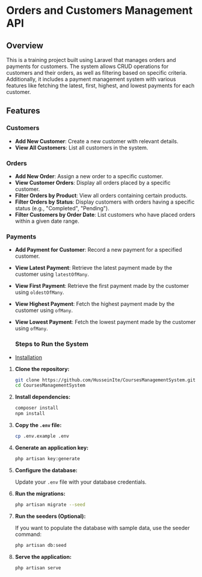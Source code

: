 # Orders and Customers Management API

## Overview
This is a training project built using Laravel that manages orders and payments for customers. The system allows CRUD operations for customers and their orders, as well as filtering based on specific criteria. Additionally, it includes a payment management system with various features like fetching the latest, first, highest, and lowest payments for each customer.

## Features

### Customers
- **Add New Customer**: Create a new customer with relevant details.
- **View All Customers**: List all customers in the system.
  
### Orders
- **Add New Order**: Assign a new order to a specific customer.
- **View Customer Orders**: Display all orders placed by a specific customer.
- **Filter Orders by Product**: View all orders containing certain products.
- **Filter Orders by Status**: Display customers with orders having a specific status (e.g., "Completed", "Pending").
- **Filter Customers by Order Date**: List customers who have placed orders within a given date range.

### Payments
- **Add Payment for Customer**: Record a new payment for a specified customer.
- **View Latest Payment**: Retrieve the latest payment made by the customer using `latestOfMany`.
- **View First Payment**: Retrieve the first payment made by the customer using `oldestOfMany`.
- **View Highest Payment**: Fetch the highest payment made by the customer using `ofMany`.
- **View Lowest Payment**: Fetch the lowest payment made by the customer using `ofMany`.


   ### Steps to Run the System


- [Installation](#installation)
 1. **Clone the repository:**
 
     ```bash
     git clone https://github.com/HusseinIte/CoursesManagementSystem.git
     cd CoursesManagementSystem
     ```
 
 2. **Install dependencies:**
 
     ```bash
     composer install
     npm install
     ```
 
 3. **Copy the `.env` file:**
 
     ```bash
     cp .env.example .env
     ```
 
 4. **Generate an application key:**
 
     ```bash
     php artisan key:generate
     ```
 
 5. **Configure the database:**
 
     Update your `.env` file with your database credentials.
 
 6. **Run the migrations:**
 
     ```bash
     php artisan migrate --seed
     ```
 7. **Run the seeders (Optional):**
 
     If you want to populate the database with sample data, use the seeder command:
 
     ```bash
     php artisan db:seed
     ```
 8. **Serve the application:**
 
     ```bash
     php artisan serve
     ```
